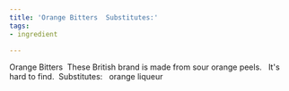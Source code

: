 ```yaml
---
title: 'Orange Bitters  Substitutes:'
tags:
- ingredient

---
```

Orange Bitters  These British brand is made from sour orange peels.   It's hard to find.  Substitutes:   orange liqueur
